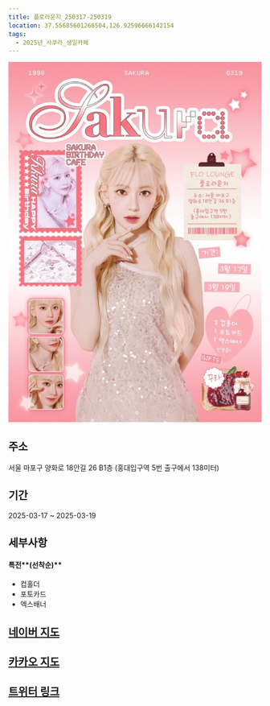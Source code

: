 ```yaml
---
title: 플로라운지_250317-250319
location: 37.55685601266504,126.92596666142154
tags:
  - 2025년_사쿠라_생일카페
---
```


<img src="/assets/1741082052.jpg"/>

## 주소
서울 마포구 양화로 18안길 26 B1층
(홍대입구역 5번 출구에서 138미터)

## 기간
2025-03-17 ~ 2025-03-19

## 세부사항
#### 특전**(선착순)**
- 컵홀더
- 포토카드
- 엑스배너



## [네이버 지도](https://naver.me/xDJul4cI)
## [카카오 지도](https://place.map.kakao.com/218343974)
## [트위터 링크](https://x.com/sakuromi0319/status/1894232678238658670?s=46&t=osY4jEHeYA8cS9G5drBmkA)
